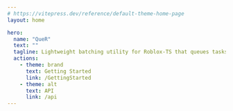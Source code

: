 ```yaml
---
# https://vitepress.dev/reference/default-theme-home-page
layout: home

hero:
  name: "QueR"
  text: ""
  tagline: Lightweight batching utility for Roblox-TS that queues tasks and processes them at fixed intervals for optimized execution.
  actions:
    - theme: brand
      text: Getting Started
      link: /GettingStarted
    - theme: alt
      text: API
      link: /api
---
```


